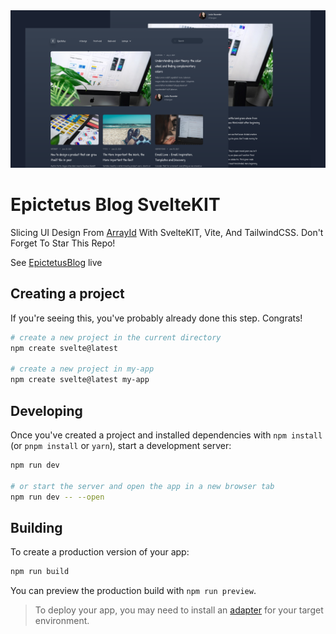 <img src="https://github.com/ahmdsk/EpictetusBlog/blob/master/static/Epictetus.png" alt="Epictetus Blog" />

# Epictetus Blog SvelteKIT

Slicing UI Design From [ArrayId](https://www.figma.com/community/file/1061308766782882467) With SvelteKIT, Vite, And TailwindCSS. Don't Forget To Star This Repo!

See <a href="https://epictetus-sveltekit.netlify.app">EpictetusBlog</a> live

## Creating a project

If you're seeing this, you've probably already done this step. Congrats!

```bash
# create a new project in the current directory
npm create svelte@latest

# create a new project in my-app
npm create svelte@latest my-app
```

## Developing

Once you've created a project and installed dependencies with `npm install` (or `pnpm install` or `yarn`), start a development server:

```bash
npm run dev

# or start the server and open the app in a new browser tab
npm run dev -- --open
```

## Building

To create a production version of your app:

```bash
npm run build
```

You can preview the production build with `npm run preview`.

> To deploy your app, you may need to install an [adapter](https://kit.svelte.dev/docs/adapters) for your target environment.

